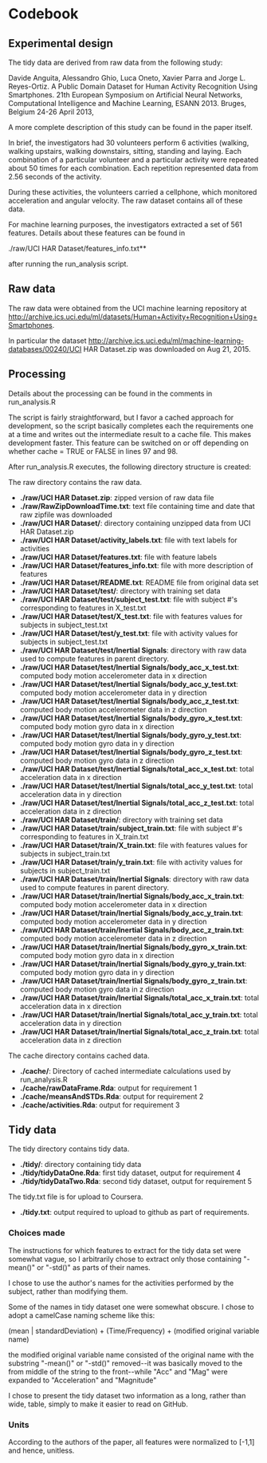 # Codebook
## Experimental design
The tidy data are derived from raw data from the following study:

Davide Anguita, Alessandro Ghio, Luca Oneto, Xavier Parra and Jorge L. Reyes-Ortiz. A Public Domain Dataset for Human Activity Recognition Using Smartphones. 21th European Symposium on Artificial Neural Networks, Computational Intelligence and Machine Learning, ESANN 2013. Bruges, Belgium 24-26 April 2013,

A more complete description of this study can be found in the paper itself.

In brief, the investigators had 30 volunteers perform 6 activities (walking, walking upstairs, walking downstairs,
sitting, standing and laying. Each combination of a particular volunteer and a particular activity were
repeated about 50 times for each combination. Each repetition represented data from 2.56 seconds of the
activity.

During these activities, the volunteers carried a cellphone, which monitored acceleration and angular
velocity. The raw dataset contains all of these data.

For machine learning purposes, the investigators extracted a set of 561 features.
Details about these features can be found in

./raw/UCI HAR Dataset/features_info.txt**

after running the run_analysis script.

## Raw data
The raw data were obtained from the UCI machine learning repository at 
http://archive.ics.uci.edu/ml/datasets/Human+Activity+Recognition+Using+Smartphones.

In particular the dataset 
http://archive.ics.uci.edu/ml/machine-learning-databases/00240/UCI HAR Dataset.zip
was downloaded on Aug 21, 2015.

## Processing
Details about the processing can be found in the comments in run_analysis.R

The script is fairly straightforward, but I favor a cached approach for development,
so the script basically completes each the requirements one at a time and writes out the intermediate
result to a cache file. This makes development faster. This feature can be switched on or
off depending on whether cache = TRUE or FALSE in lines 97 and 98.

After run_analysis.R executes, the following directory structure is created:

The raw directory contains the raw data.

 * **./raw/UCI HAR Dataset.zip**: zipped version of raw data file
 * **./raw/RawZipDownloadTime.txt**: text file containing time and date that raw zipfile was downloaded
 * **./raw/UCI HAR Dataset/**: directory containing unzipped data from UCI HAR Dataset.zip
 * **./raw/UCI HAR Dataset/activity_labels.txt**: file with text labels for activities
 * **./raw/UCI HAR Dataset/features.txt**: file with feature labels
 * **./raw/UCI HAR Dataset/features_info.txt**: file with more description of features
 * **./raw/UCI HAR Dataset/README.txt**: README file from original data set
 * **./raw/UCI HAR Dataset/test/**: directory with training set data
 * **./raw/UCI HAR Dataset/test/subject_test.txt**: file with subject #'s corresponding to features in X_test.txt
 * **./raw/UCI HAR Dataset/test/X_test.txt**: file with features values for subjects in subject_test.txt
 * **./raw/UCI HAR Dataset/test/y_test.txt**: file with activity values for subjects in subject_test.txt
 * **./raw/UCI HAR Dataset/test/Inertial Signals**: directory with raw data used to compute features in parent directory.
 * **./raw/UCI HAR Dataset/test/Inertial Signals/body_acc_x_test.txt**: computed body motion accelerometer data in x direction
 * **./raw/UCI HAR Dataset/test/Inertial Signals/body_acc_y_test.txt**: computed body motion accelerometer data in y direction
 * **./raw/UCI HAR Dataset/test/Inertial Signals/body_acc_z_test.txt**: computed body motion accelerometer data in z direction
 * **./raw/UCI HAR Dataset/test/Inertial Signals/body_gyro_x_test.txt**: computed body motion gyro data in x direction
 * **./raw/UCI HAR Dataset/test/Inertial Signals/body_gyro_y_test.txt**: computed body motion gyro data in y direction
 * **./raw/UCI HAR Dataset/test/Inertial Signals/body_gyro_z_test.txt**: computed body motion gyro data in z direction
 * **./raw/UCI HAR Dataset/test/Inertial Signals/total_acc_x_test.txt**: total acceleration data in x direction
 * **./raw/UCI HAR Dataset/test/Inertial Signals/total_acc_y_test.txt**: total acceleration data in y direction
 * **./raw/UCI HAR Dataset/test/Inertial Signals/total_acc_z_test.txt**: total acceleration data in z direction
 * **./raw/UCI HAR Dataset/train/**: directory with training set data
 * **./raw/UCI HAR Dataset/train/subject_train.txt**: file with subject #'s corresponding to features in X_train.txt
 * **./raw/UCI HAR Dataset/train/X_train.txt**: file with features values for subjects in subject_train.txt
 * **./raw/UCI HAR Dataset/train/y_train.txt**: file with activity values for subjects in subject_train.txt
 * **./raw/UCI HAR Dataset/train/Inertial Signals**: directory with raw data used to compute features in parent directory.
 * **./raw/UCI HAR Dataset/train/Inertial Signals/body_acc_x_train.txt**: computed body motion accelerometer data in x direction
 * **./raw/UCI HAR Dataset/train/Inertial Signals/body_acc_y_train.txt**: computed body motion accelerometer data in y direction
 * **./raw/UCI HAR Dataset/train/Inertial Signals/body_acc_z_train.txt**: computed body motion accelerometer data in z direction
 * **./raw/UCI HAR Dataset/train/Inertial Signals/body_gyro_x_train.txt**: computed body motion gyro data in x direction
 * **./raw/UCI HAR Dataset/train/Inertial Signals/body_gyro_y_train.txt**: computed body motion gyro data in y direction
 * **./raw/UCI HAR Dataset/train/Inertial Signals/body_gyro_z_train.txt**: computed body motion gyro data in z direction
 * **./raw/UCI HAR Dataset/train/Inertial Signals/total_acc_x_train.txt**: total acceleration data in x direction
 * **./raw/UCI HAR Dataset/train/Inertial Signals/total_acc_y_train.txt**: total acceleration data in y direction
 * **./raw/UCI HAR Dataset/train/Inertial Signals/total_acc_z_train.txt**: total acceleration data in z direction

The cache directory contains cached data.

 * **./cache/**: Directory of cached intermediate calculations used by run_analysis.R
 * **./cache/rawDataFrame.Rda**: output for requirement 1
 * **./cache/meansAndSTDs.Rda**: output for requirement 2
 * **./cache/activities.Rda**: output for requirement 3
 
## Tidy data
The tidy directory contains tidy data.

* **./tidy/**: directory containing tidy data
* **./tidy/tidyDataOne.Rda**: first tidy dataset, output for requirement 4
* **./tidy/tidyDataTwo.Rda**: second tidy dataset, output for requirement 5

The tidy.txt file is for upload to Coursera.

* **./tidy.txt**: output required to upload to github as part of requirements.

### Choices made
The instructions for which features to extract for the tidy data set were somewhat vague, so I arbitrarily
chose to extract only those containing "-mean()" or "-std()" as parts of their names.

I chose to use the author's names for the activities performed by the subject, rather than modifying them.

Some of the names in tidy dataset one were somewhat obscure. I chose to adopt a camelCase naming scheme like this:

(mean | standardDeviation) + (Time/Frequency) + (modified original variable name)

the modified original variable name consisted of the original name with the substring "-mean()" or "-std()"
removed--it was basically moved to the from middle of the string to the front--while "Acc" and "Mag" were
expanded to "Acceleration" and "Magnitude"

I chose to present the tidy dataset two information as a long, rather than wide, table, simply to make it
easier to read on GitHub.

### Units
According to the authors of the paper, all features were normalized to [-1,1] and hence, unitless.


